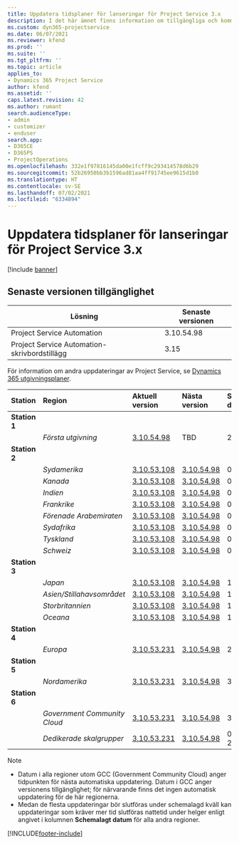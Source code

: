 ```yaml
---
title: Uppdatera tidsplaner för lanseringar för Project Service 3.x
description: I det här ämnet finns information om tillgängliga och kommande versioner av Dynamics 365 Project Service Automation.
ms.custom: dyn365-projectservice
ms.date: 06/07/2021
ms.reviewer: kfend
ms.prod: ''
ms.suite: ''
ms.tgt_pltfrm: ''
ms.topic: article
applies_to:
- Dynamics 365 Project Service
author: kfend
ms.assetid: ''
caps.latest.revision: 42
ms.author: rumant
search.audienceType:
- admin
- customizer
- enduser
search.app:
- D365CE
- D365PS
- ProjectOperations
ms.openlocfilehash: 332e1f97816145da00e1fcff9c293414578d6b29
ms.sourcegitcommit: 52b26950bb3b1596ad81aa4ff91745ee9615d1b0
ms.translationtype: HT
ms.contentlocale: sv-SE
ms.lasthandoff: 07/02/2021
ms.locfileid: "6334894"
---
```

# <a name="update-release-schedule-for-project-service-3x"></a>Uppdatera tidsplaner för lanseringar för Project Service 3.x

[!include [banner](../includes/psa-now-project-operations.md)]

## <a name="latest-version-availability"></a>Senaste versionen tillgänglighet

| Lösning  | Senaste versionen |
|-------|----|
| Project Service Automation    | 3.10.54.98 |
| Project Service Automation-skrivbordstillägg                | 3.15          |

För information om andra uppdateringar av Project Service, se [Dynamics 365 utgivningsplaner](/dynamics365/release-plans/). 

| Station  | Region | Aktuell version | Nästa version |  Schemalagt datum
| :---   | :---   | :---   | :---   |:---   |         
|<strong>Station 1</strong> | |  |  | |
| | <i>Första utgivning</i> | [3.10.54.98](whats-new-ur-33.md) | TBD | 28 juli 2021
|<strong>Station 2</strong> | |  |  | |
| | <i>Sydamerika</i> | [3.10.53.108](whats-new-ur-32.md) | [3.10.54.98](whats-new-ur-33.md) | 09 juli 2021
| | <i>Kanada</i> | [3.10.53.108](whats-new-ur-32.md) | [3.10.54.98](whats-new-ur-33.md) | 09 juli 2021
| | <i>Indien</i> | [3.10.53.108](whats-new-ur-32.md) | [3.10.54.98](whats-new-ur-33.md) | 09 juli 2021
| | <i>Frankrike</i> | [3.10.53.108](whats-new-ur-32.md) | [3.10.54.98](whats-new-ur-33.md) | 09 juli 2021
| | <i>Förenade Arabemiraten</i> | [3.10.53.108](whats-new-ur-32.md) | [3.10.54.98](whats-new-ur-33.md) | 09 juli 2021
| | <i>Sydafrika</i> | [3.10.53.108](whats-new-ur-32.md) | [3.10.54.98](whats-new-ur-33.md) | 09 juli 2021
| | <i>Tyskland</i> | [3.10.53.108](whats-new-ur-32.md) | [3.10.54.98](whats-new-ur-33.md) | 09 juli 2021
| | <i>Schweiz</i> | [3.10.53.108](whats-new-ur-32.md) | [3.10.54.98](whats-new-ur-33.md) | 09 juli 2021
|<strong>Station 3</strong> | |  |  | |
| | <i>Japan</i> | [3.10.53.108](whats-new-ur-32.md) | [3.10.54.98](whats-new-ur-33.md) | 16 juli 2021
| | <i>Asien/Stillahavsområdet</i> | [3.10.53.108](whats-new-ur-32.md) | [3.10.54.98](whats-new-ur-33.md) | 16 juli 2021
| | <i>Storbritannien</i> | [3.10.53.108](whats-new-ur-32.md) | [3.10.54.98](whats-new-ur-33.md) | 16 juli 2021
| | <i>Oceana</i> | [3.10.53.108](whats-new-ur-32.md) | [3.10.54.98](whats-new-ur-33.md) | 16 juli 2021
|<strong>Station 4</strong> | |  |  | |
| | <i>Europa</i> | [3.10.53.231](whats-new-ur-32-5.md) | [3.10.54.98](whats-new-ur-33.md) | 23 juli 2021
|<strong>Station 5</strong> | |  |  | |
| | <i>Nordamerika</i> | [3.10.53.231](whats-new-ur-32-5.md) | [3.10.54.98](whats-new-ur-33.md) | 30 juli 2021
|<strong>Station 6</strong> | |  |  | |
| | <i>Government Community Cloud</i> | [3.10.53.231](whats-new-ur-32-5.md) | [3.10.54.98](whats-new-ur-33.md) | 30 juli 2021
| | <i>Dedikerade skalgrupper</i> | [3.10.53.231](whats-new-ur-32-5.md) | [3.10.54.98](whats-new-ur-33.md) | 06 augusti 2021

>[!Note]
> - Datum i alla regioner utom GCC (Government Community Cloud) anger tidpunkten för nästa automatiska uppdatering. Datum i GCC anger versionens tillgänglighet; för närvarande finns det ingen automatisk uppdatering för de här regionerna.
> - Medan de flesta uppdateringar bör slutföras under schemalagd kväll kan uppdateringar som kräver mer tid slutföras nattetid under helger enligt angivet i kolumnen **Schemalagt datum** för alla andra regioner.


[!INCLUDE[footer-include](../includes/footer-banner.md)]
